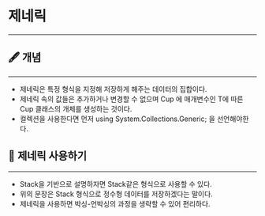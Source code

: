 # 제네릭

---

## 🖋️ 개념

---

- 제네릭은 특정 형식을 지정해 저장하게 해주는 데이터의 집합이다.
- 제네릭 속의 값들은 추가하거나 변경할 수 없으며 Cup<T> 에 매개변수인 T에 따른 Cup 클래스의 개체를 생성하는 것이다.
- 컬렉션을 사용한다면 먼저 using System.Collections.Generic; 을 선언해야한다.

## 📒 제네릭 사용하기

---

- Stack을 기반으로 설명하자면 Stack<int>같은 형식으로 사용할 수 있다.
- 위의 문장은 Stack 형식으로 정수형 데이터를 저장하겠다는 말이다.
- 제네릭을 사용하면 박싱-언박싱의 과정을 생략할 수 있어 편리하다.